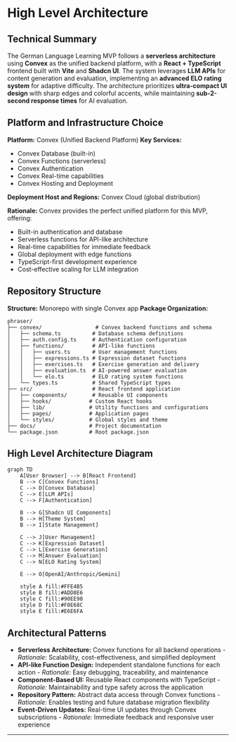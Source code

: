 # High Level Architecture

## Technical Summary

The German Language Learning MVP follows a **serverless architecture** using **Convex** as the unified backend platform, with a **React + TypeScript** frontend built with **Vite** and **Shadcn UI**. The system leverages **LLM APIs** for content generation and evaluation, implementing an **advanced ELO rating system** for adaptive difficulty. The architecture prioritizes **ultra-compact UI design** with sharp edges and colorful accents, while maintaining **sub-2-second response times** for AI evaluation.

## Platform and Infrastructure Choice

**Platform:** Convex (Unified Backend Platform)
**Key Services:** 
- Convex Database (built-in)
- Convex Functions (serverless)
- Convex Authentication
- Convex Real-time capabilities
- Convex Hosting and Deployment

**Deployment Host and Regions:** Convex Cloud (global distribution)

**Rationale:** Convex provides the perfect unified platform for this MVP, offering:
- Built-in authentication and database
- Serverless functions for API-like architecture
- Real-time capabilities for immediate feedback
- Global deployment with edge functions
- TypeScript-first development experience
- Cost-effective scaling for LLM integration

## Repository Structure

**Structure:** Monorepo with single Convex app
**Package Organization:** 
```
phraser/
├── convex/                 # Convex backend functions and schema
│   ├── schema.ts          # Database schema definitions
│   ├── auth.config.ts     # Authentication configuration
│   ├── functions/         # API-like functions
│   │   ├── users.ts       # User management functions
│   │   ├── expressions.ts # Expression dataset functions
│   │   ├── exercises.ts   # Exercise generation and delivery
│   │   ├── evaluation.ts  # AI-powered answer evaluation
│   │   └── elo.ts         # ELO rating system functions
│   └── types.ts           # Shared TypeScript types
├── src/                   # React frontend application
│   ├── components/        # Reusable UI components
│   ├── hooks/            # Custom React hooks
│   ├── lib/              # Utility functions and configurations
│   ├── pages/            # Application pages
│   └── styles/           # Global styles and theme
├── docs/                 # Project documentation
└── package.json          # Root package.json
```

## High Level Architecture Diagram

```mermaid
graph TD
    A[User Browser] --> B[React Frontend]
    B --> C[Convex Functions]
    C --> D[Convex Database]
    C --> E[LLM APIs]
    C --> F[Authentication]
    
    B --> G[Shadcn UI Components]
    B --> H[Theme System]
    B --> I[State Management]
    
    C --> J[User Management]
    C --> K[Expression Dataset]
    C --> L[Exercise Generation]
    C --> M[Answer Evaluation]
    C --> N[ELO Rating System]
    
    E --> O[OpenAI/Anthropic/Gemini]
    
    style A fill:#FFE4B5
    style B fill:#ADD8E6
    style C fill:#90EE90
    style D fill:#F0E68C
    style E fill:#E6E6FA
```

## Architectural Patterns

- **Serverless Architecture:** Convex functions for all backend operations - _Rationale:_ Scalability, cost-effectiveness, and simplified deployment
- **API-like Function Design:** Independent standalone functions for each action - _Rationale:_ Easy debugging, traceability, and maintenance
- **Component-Based UI:** Reusable React components with TypeScript - _Rationale:_ Maintainability and type safety across the application
- **Repository Pattern:** Abstract data access through Convex functions - _Rationale:_ Enables testing and future database migration flexibility
- **Event-Driven Updates:** Real-time UI updates through Convex subscriptions - _Rationale:_ Immediate feedback and responsive user experience

---
